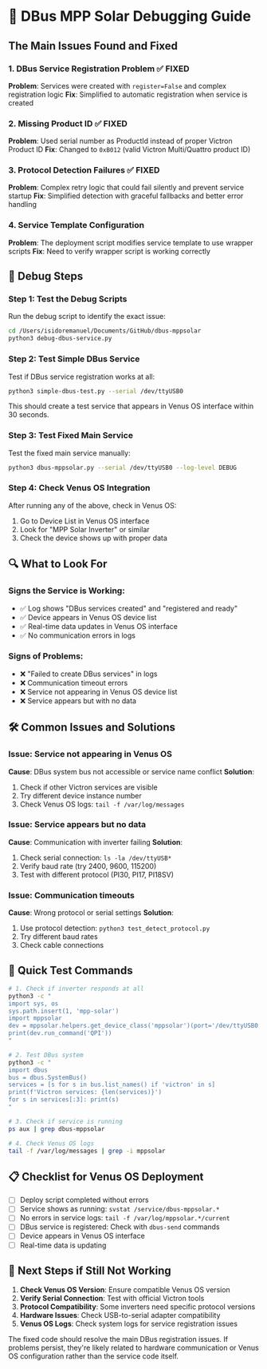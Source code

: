 # 🔧 DBus MPP Solar Debugging Guide

## The Main Issues Found and Fixed

### 1. **DBus Service Registration Problem** ✅ FIXED
**Problem**: Services were created with `register=False` and complex registration logic
**Fix**: Simplified to automatic registration when service is created

### 2. **Missing Product ID** ✅ FIXED  
**Problem**: Used serial number as ProductId instead of proper Victron Product ID
**Fix**: Changed to `0xB012` (valid Victron Multi/Quattro product ID)

### 3. **Protocol Detection Failures** ✅ FIXED
**Problem**: Complex retry logic that could fail silently and prevent service startup
**Fix**: Simplified detection with graceful fallbacks and better error handling

### 4. **Service Template Configuration** 
**Problem**: The deployment script modifies service template to use wrapper scripts
**Fix**: Need to verify wrapper script is working correctly

## 🧪 Debug Steps

### Step 1: Test the Debug Scripts

Run the debug script to identify the exact issue:

```bash
cd /Users/isidoremanuel/Documents/GitHub/dbus-mppsolar
python3 debug-dbus-service.py
```

### Step 2: Test Simple DBus Service

Test if DBus service registration works at all:

```bash
python3 simple-dbus-test.py --serial /dev/ttyUSB0
```

This should create a test service that appears in Venus OS interface within 30 seconds.

### Step 3: Test Fixed Main Service

Test the fixed main service manually:

```bash
python3 dbus-mppsolar.py --serial /dev/ttyUSB0 --log-level DEBUG
```

### Step 4: Check Venus OS Integration

After running any of the above, check in Venus OS:
1. Go to Device List in Venus OS interface
2. Look for "MPP Solar Inverter" or similar
3. Check the device shows up with proper data

## 🔍 What to Look For

### Signs the Service is Working:
- ✅ Log shows "DBus services created" and "registered and ready"
- ✅ Device appears in Venus OS device list
- ✅ Real-time data updates in Venus OS interface
- ✅ No communication errors in logs

### Signs of Problems:
- ❌ "Failed to create DBus services" in logs
- ❌ Communication timeout errors
- ❌ Service not appearing in Venus OS device list
- ❌ Service appears but with no data

## 🛠️ Common Issues and Solutions

### Issue: Service not appearing in Venus OS
**Cause**: DBus system bus not accessible or service name conflict
**Solution**: 
1. Check if other Victron services are visible
2. Try different device instance number
3. Check Venus OS logs: `tail -f /var/log/messages`

### Issue: Service appears but no data
**Cause**: Communication with inverter failing
**Solution**:
1. Check serial connection: `ls -la /dev/ttyUSB*`
2. Verify baud rate (try 2400, 9600, 115200)
3. Test with different protocol (PI30, PI17, PI18SV)

### Issue: Communication timeouts
**Cause**: Wrong protocol or serial settings
**Solution**:
1. Use protocol detection: `python3 test_detect_protocol.py`
2. Try different baud rates
3. Check cable connections

## 🚀 Quick Test Commands

```bash
# 1. Check if inverter responds at all
python3 -c "
import sys, os
sys.path.insert(1, 'mpp-solar')
import mppsolar
dev = mppsolar.helpers.get_device_class('mppsolar')(port='/dev/ttyUSB0', protocol='PI18SV', baud=2400)
print(dev.run_command('QPI'))
"

# 2. Test DBus system
python3 -c "
import dbus
bus = dbus.SystemBus()
services = [s for s in bus.list_names() if 'victron' in s]
print(f'Victron services: {len(services)}')
for s in services[:3]: print(s)
"

# 3. Check if service is running
ps aux | grep dbus-mppsolar

# 4. Check Venus OS logs
tail -f /var/log/messages | grep -i mppsolar
```

## 📋 Checklist for Venus OS Deployment

- [ ] Deploy script completed without errors
- [ ] Service shows as running: `svstat /service/dbus-mppsolar.*`
- [ ] No errors in service logs: `tail -f /var/log/mppsolar.*/current`
- [ ] DBus service is registered: Check with `dbus-send` commands
- [ ] Device appears in Venus OS interface
- [ ] Real-time data is updating

## 🔗 Next Steps if Still Not Working

1. **Check Venus OS Version**: Ensure compatible Venus OS version
2. **Verify Serial Connection**: Test with official Victron tools
3. **Protocol Compatibility**: Some inverters need specific protocol versions
4. **Hardware Issues**: Check USB-to-serial adapter compatibility
5. **Venus OS Logs**: Check system logs for service registration issues

The fixed code should resolve the main DBus registration issues. If problems persist, they're likely related to hardware communication or Venus OS configuration rather than the service code itself.
